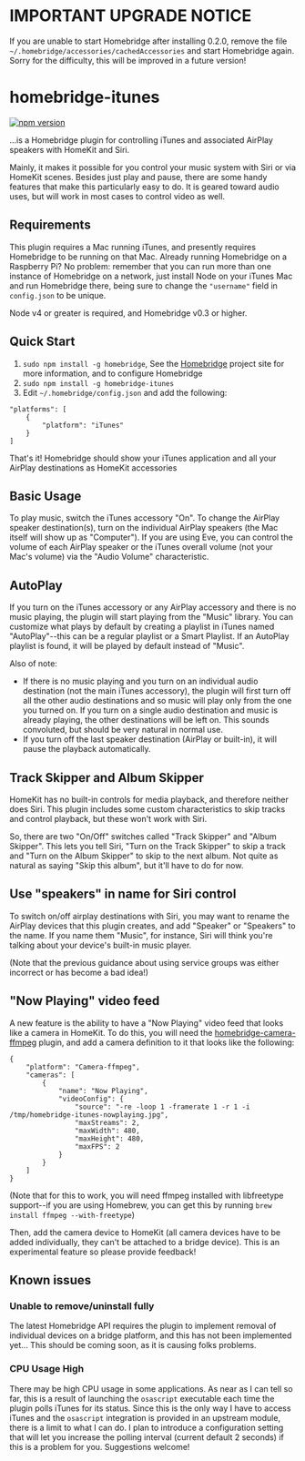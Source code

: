 # IMPORTANT UPGRADE NOTICE

If you are unable to start Homebridge after installing 0.2.0, remove the file `~/.homebridge/accessories/cachedAccessories` and start Homebridge again. Sorry for the difficulty, this will be improved in a future version!

# homebridge-itunes

[![npm version](https://badge.fury.io/js/homebridge-itunes.svg)](https://badge.fury.io/js/homebridge-itunes)


...is a Homebridge plugin for controlling iTunes and associated AirPlay speakers with HomeKit and Siri.

Mainly, it makes it possible for you control your music system with Siri or via HomeKit scenes. Besides just play and pause, there are some handy features that make this particularly easy to do. It is geared toward audio uses, but will work in most cases to control video as well.

## Requirements

This plugin requires a Mac running iTunes, and presently requires Homebridge to be running on that Mac. Already running Homebridge on a Raspberry Pi? No problem: remember that you can run more than one instance of Homebridge on a network, just install Node on your iTunes Mac and run Homebridge there, being sure to change the `"username"` field in `config.json` to be unique.

Node v4 or greater is required, and Homebridge v0.3 or higher.

## Quick Start

1. `sudo npm install -g homebridge`, See the [Homebridge](https://github.com/nfarina/homebridge) project site for more information, and to configure Homebridge
2. `sudo npm install -g homebridge-itunes`
3. Edit `~/.homebridge/config.json` and add the following:

```
"platforms": [
    {
        "platform": "iTunes"
    }
]
```

That's it! Homebridge should show your iTunes application and all your AirPlay destinations as HomeKit accessories

## Basic Usage

To play music, switch the iTunes accessory "On". To change the AirPlay speaker destination(s), turn on the individual AirPlay speakers (the Mac itself will show up as "Computer"). If you are using Eve, you can control the volume of each AirPlay speaker or the iTunes overall volume (not your Mac's volume) via the "Audio Volume" characteristic.

## AutoPlay

If you turn on the iTunes accessory or any AirPlay accessory and there is no music playing, the plugin will start playing from the "Music" library. You can customize what plays by default by creating a playlist in iTunes named "AutoPlay"--this can be a regular playlist or a Smart Playlist. If an AutoPlay playlist is found, it will be played by default instead of "Music".

Also of note:

* If there is no music playing and you turn on an individual audio destination (not the main iTunes accessory), the plugin will first turn off all the other audio destinations and so music will play only from the one you turned on. If you turn on a single audio destination and music is already playing, the other destinations will be left on. This sounds convoluted, but should be very natural in normal use.
* If you turn off the last speaker destination (AirPlay or built-in), it will pause the playback automatically.

## Track Skipper and Album Skipper

HomeKit has no built-in controls for media playback, and therefore neither does Siri. This plugin includes some custom characteristics to skip tracks and control playback, but these won't work with Siri.

So, there are two "On/Off" switches called "Track Skipper" and "Album Skipper". This lets you tell Siri, "Turn on the Track Skipper" to skip a track and "Turn on the Album Skipper" to skip to the next album. Not quite as natural as saying "Skip this album", but it'll have to do for now.

## Use "speakers" in name for Siri control

To switch on/off airplay destinations with Siri, you may want to rename the AirPlay devices that this plugin creates, and add "Speaker" or "Speakers" to the name. If you name them "Music", for instance, Siri will think you're talking about your device's built-in music player.

(Note that the previous guidance about using service groups was either incorrect or has become a bad idea!)

## "Now Playing" video feed

A new feature is the ability to have a "Now Playing" video feed that looks like a camera in HomeKit. To do this, you will need the  [homebridge-camera-ffmpeg](https://github.com/khaost/homebridge-camera-ffmpeg) plugin, and add a camera definition to it that looks like the following:

```
{
    "platform": "Camera-ffmpeg",
    "cameras": [
        {
            "name": "Now Playing",
            "videoConfig": {
                "source": "-re -loop 1 -framerate 1 -r 1 -i /tmp/homebridge-itunes-nowplaying.jpg",
                "maxStreams": 2,
                "maxWidth": 480,
                "maxHeight": 480,
                "maxFPS": 2
            }
        }
    ]
}
```

(Note that for this to work, you will need ffmpeg installed with libfreetype support--if you are using Homebrew, you can get this by running `brew install ffmpeg --with-freetype`)

Then, add the camera device to HomeKit (all camera devices have to be added individually, they can't be attached to a bridge device). This is an experimental feature so please provide feedback!

## Known issues

### Unable to remove/uninstall fully

The latest Homebridge API requires the plugin to implement removal of individual devices on a bridge platform, and this has not been implemented yet... This should be coming soon, as it is causing folks problems.

### CPU Usage High

There may be high CPU usage in some applications. As near as I can tell so far, this is a result of launching the `osascript` executable each time the plugin polls iTunes for its status. Since this is the only way I have to access iTunes and the `osascript` integration is provided in an upstream module, there is a limit to what I can do. I plan to introduce a configuration setting that will let you increase the polling interval (current default 2 seconds) if this is a problem for you. Suggestions welcome!
